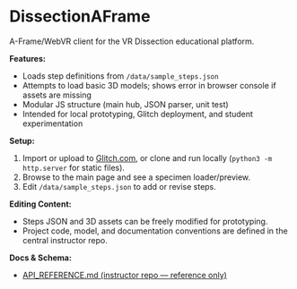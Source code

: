 # DissectionAFrame

A-Frame/WebVR client for the VR Dissection educational platform.

**Features:**
- Loads step definitions from `/data/sample_steps.json`
- Attempts to load basic 3D models; shows error in browser console if assets are missing
- Modular JS structure (main hub, JSON parser, unit test)
- Intended for local prototyping, Glitch deployment, and student experimentation

**Setup:**
1. Import or upload to [Glitch.com](https://glitch.com/), or clone and run locally (`python3 -m http.server` for static files).
2. Browse to the main page and see a specimen loader/preview.
3. Edit `/data/sample_steps.json` to add or revise steps.

**Editing Content:**
- Steps JSON and 3D assets can be freely modified for prototyping.
- Project code, model, and documentation conventions are defined in the central instructor repo.

**Docs & Schema:**
- [API_REFERENCE.md (instructor repo — reference only)](../DissectionAssistant/docs/API_REFERENCE.md)
